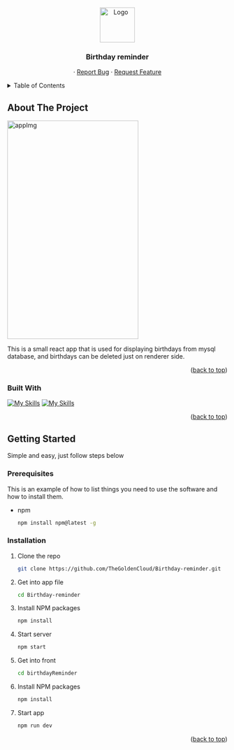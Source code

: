 <a name="readme-top"></a>

<br />
<div align="center">
  <a href="https://github.com/TheGoldenCloud/Birthday-reminder">
    <img src="./birthdayReminder/public/birthday-cake-svgrepo-com.svg" alt="Logo" width="80" height="80">
  </a>

<h3 align="center">Birthday reminder</h3>

  <p align="center">
    ·
    <a href="https://github.com/TheGoldenCloud/Birthday-reminder/issues">Report Bug</a>
    ·
    <a href="https://github.com/TheGoldenCloud/Birthday-reminder/issues">Request Feature</a>
  </p>
</div>



<!-- TABLE OF CONTENTS -->
<details>
  <summary>Table of Contents</summary>
  <ol>
    <li>
      <a href="#about-the-project">About The Project</a>
      <ul>
        <li><a href="#built-with">Built With</a></li>
      </ul>
    </li>
    <li>
      <a href="#getting-started">Getting Started</a>
      <ul>
        <li><a href="#prerequisites">Prerequisites</a></li>
        <li><a href="#installation">Installation</a></li>
      </ul>
    </li>
  </ol>
</details>



<!-- ABOUT THE PROJECT -->
## About The Project

<!-- [![Product Name Screen Shot][product-screenshot]](https://example.com) -->

<!-- <img src="/public/app.png" alt="appImg" width="300" height="500"> -->
<img src="./birthdayReminder/public/birth.png" alt="appImg" width="300" height="500">

This is a small react app that is used for displaying birthdays from mysql database, and birthdays can be deleted just on renderer side.

<p align="right">(<a href="#readme-top">back to top</a>)</p>



### Built With

[![My Skills](https://skillicons.dev/icons?i=react)](https://skillicons.dev)
[![My Skills](https://skillicons.dev/icons?i=bootstrap)](https://skillicons.dev)

<p align="right">(<a href="#readme-top">back to top</a>)</p>

## Getting Started

Simple and easy, just follow steps below

### Prerequisites

This is an example of how to list things you need to use the software and how to install them.
* npm
  ```sh
  npm install npm@latest -g
  ```

### Installation

1. Clone the repo
   ```sh
   git clone https://github.com/TheGoldenCloud/Birthday-reminder.git
   ```
2. Get into app file
   ```sh
   cd Birthday-reminder
   ```
3. Install NPM packages
   ```sh
   npm install
   ```
4. Start server
   ```sh
   npm start

5. Get into front
   ```sh
   cd birthdayReminder

6. Install NPM packages
   ```sh
   npm install
   ```
7. Start app
   ```sh
   npm run dev
   ```

<p align="right">(<a href="#readme-top">back to top</a>)</p>
